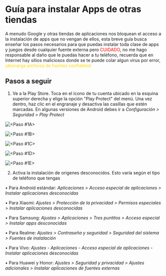 # Guía para instalar Apps de otras tiendas

A menudo Google y otras tiendas de aplicaciones nos bloquean el acceso a la instalación de apps que no vengan de ellos,
esta breve guía busca enseñar los pasos necesarios para que puedas instalar toda clase de apps y juegos desde cualquier
fuente externa pero <span style="color: red;">CUIDADO</span>, no me hago responsable al daño que le puedas hacer a tu teléfono, recuerda que en Internet hay sitios maliciosos donde se te puede colar algun virus por error, <span style="color: gold;">¡descarga archivos de fuentes confiables!</span>

## Pasos a seguir

1. Ve a la Play Store. Toca en el ícono de tu cuenta ubicado en la esquina superior derecha y elige la opción "Play Protect" del menú. Una vez dentro, haz clic en el engranaje y desactiva las casillas que estén marcadas. En algunas versiones de Android debes ir a *Configuración > Seguridad > Play Protect*

![<Paso #1A>](https://media.anycontrol.app/tutorial_json/photos/disable-google-play-protect-android14-step1-eng.png)

![<Paso #1B>](https://media.anycontrol.app/tutorial_json/photos/disable-google-play-protect-android14-step2-eng.png)

![<Paso #1C>](https://media.anycontrol.app/tutorial_json/photos/disable-google-play-protect-android14-step3-eng.png)

![<Paso #1D>](https://media.anycontrol.app/tutorial_json/photos/disable-google-play-protect-android14-step4-eng.png)

![<Paso #1E>](https://media.anycontrol.app/tutorial_json/photos/disable-google-play-protect-android14-step5-eng.png)

2. Activa la instalación de origenes desconocidos. Esto varía según el tipo de teléfono que tengas

• Para Android estándar: *Aplicaciones > Acceso especial de aplicaciones > Instalar aplicaciones desconocidas*

• Para Xiaomi: *Ajustes > Protección de la privacidad > Permisos especiales > Instalar aplicaciones desconocidas*

• Para Samsung: *Ajustes > Aplicaciones > Tres puntitos > Acceso especial > Instalar apps desconocidas*

• Para Realme: *Ajustes > Contraseña y seguridad > Seguridad del sistema > Fuentes de instalación*

• Para Vivo: *Ajustes - Aplicaciones - Acceso especial de aplicaciones - Instalar aplicaciones desconocidas*

• Para Huawei y Honor: *Ajustes > Seguridad y privacidad > Ajustes adicionales > Instalar aplicaciones de fuentes externas*

